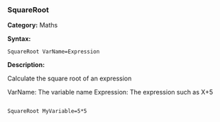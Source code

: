 ### SquareRoot

**Category:**
Maths

**Syntax:**

```scorpionengine
SquareRoot VarName=Expression
```

**Description:**

Calculate the square root of an expression

VarName: The variable name
Expression: The expression such as X+5

```scorpionengine

SquareRoot MyVariable=5*5

```

